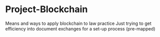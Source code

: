# Project-Blockchain
Means and ways to apply blockchain to law practice
Just trying to get efficiency into document exchanges for a set-up process (pre-mapped)
